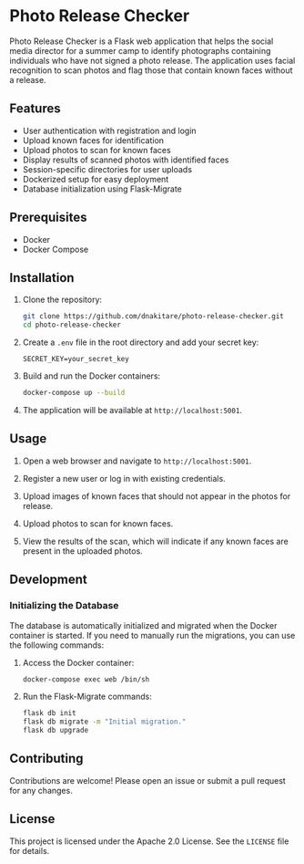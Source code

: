 # Photo Release Checker

Photo Release Checker is a Flask web application that helps the social media director for a summer camp to identify photographs containing individuals who have not signed a photo release. The application uses facial recognition to scan photos and flag those that contain known faces without a release.

## Features

- User authentication with registration and login
- Upload known faces for identification
- Upload photos to scan for known faces
- Display results of scanned photos with identified faces
- Session-specific directories for user uploads
- Dockerized setup for easy deployment
- Database initialization using Flask-Migrate

## Prerequisites

- Docker
- Docker Compose

## Installation

1. Clone the repository:
    ```bash
    git clone https://github.com/dnakitare/photo-release-checker.git
    cd photo-release-checker
    ```

2. Create a `.env` file in the root directory and add your secret key:
    ```env
    SECRET_KEY=your_secret_key
    ```

3. Build and run the Docker containers:
    ```bash
    docker-compose up --build
    ```

4. The application will be available at `http://localhost:5001`.

## Usage

1. Open a web browser and navigate to `http://localhost:5001`.

2. Register a new user or log in with existing credentials.

3. Upload images of known faces that should not appear in the photos for release.

4. Upload photos to scan for known faces.

5. View the results of the scan, which will indicate if any known faces are present in the uploaded photos.

## Development

### Initializing the Database

The database is automatically initialized and migrated when the Docker container is started. If you need to manually run the migrations, you can use the following commands:

1. Access the Docker container:
    ```bash
    docker-compose exec web /bin/sh
    ```

2. Run the Flask-Migrate commands:
    ```bash
    flask db init
    flask db migrate -m "Initial migration."
    flask db upgrade
    ```
## Contributing

Contributions are welcome! Please open an issue or submit a pull request for any changes.

## License

This project is licensed under the Apache 2.0 License. See the `LICENSE` file for details.